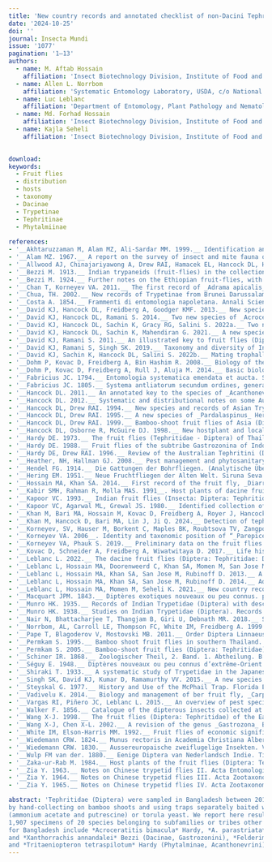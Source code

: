 ```yaml
---
title: 'New country records and annotated checklist of non-Dacini Tephritidae (Diptera) in Bangladesh'
date: '2024-10-25'
doi: ''
journal: Insecta Mundi
issue: '1077'
pagination: '1–13'
authors:
  - name: M. Aftab Hossain
    affiliation: 'Insect Biotechnology Division, Institute of Food and Radiation Biology, Bangladesh Atomic Energy Commission, Dhaka-1349, Bangladesh'
  - name: Allen L. Norrbom
    affiliation: 'Systematic Entomology Laboratory, USDA, c/o National Museum of Natural History, Washington, DC 20560, USA'
  - name: Luc Leblanc
    affiliation: 'Department of Entomology, Plant Pathology and Nematology (EPPN), University of Idaho, 875 Perimeter Drive MS 2329, Moscow, Idaho, USA'
  - name: Md. Forhad Hossain
    affiliation: 'Insect Biotechnology Division, Institute of Food and Radiation Biology, Bangladesh Atomic Energy Commission, Dhaka-1349, Bangladesh'
  - name: Kajla Seheli
    affiliation: 'Insect Biotechnology Division, Institute of Food and Radiation Biology, Bangladesh Atomic Energy Commission, Dhaka-1349, Bangladesh'
    

download: 
keywords:
  - Fruit flies 
  - distribution
  - hosts
  - taxonomy
  - Dacinae
  - Trypetinae
  - Tephritinae
  - Phytalmiinae
  
references:
- '__Akhtaruzzaman M, Alam MZ, Ali-Sardar MM. 1999.__ Identification and distribution of fruit flies infesting cucurbits in Bangladesh. Bangladesh Journal of Entomology 9: 93–101.'
- '__Alam MZ. 1967.__ A report on the survey of insect and mite fauna of East Pakistan. East Pakistan Agricultural Research Institute; Dhaka, Bangladesh. 151 p.'
- '__Allwood AJ, Chinajariyawong A, Drew RAI, Hamacek EL, Hancock DL, Hengsawad C, Jipanin JC, Jirasurat M, Kong Krong C, Kritsaeneepaiboon S, Leong CTS, Vijaysegaran S. 1999.__ Host plant records for fruit flies (Diptera: Tephritidae) in South East Asia. Raffles Bulletin of Zoology. Supplement 7: 1–92.'
- '__Bezzi M. 1913.__ Indian trypaneids (fruit-flies) in the collection of the Indian Museum, Calcutta. Memoirs of the Indian Museum 3: 53–175.'
- '__Bezzi M. 1924.__ Further notes on the Ethiopian fruit-flies, with keys to all the known genera and species (concl.). Bulletin of Entomological Research 15: 121–155. https://doi.org/10.1017/S0007485300031503'
- '__Chan T, Korneyev VA. 2011.__ The first record of _Adrama apicalis_ Shiraki from Hainan, with notes on its behavior. Ukrainska Entomofaunistika 2: 30.'
- '__Chua, TH. 2002.__ New records of Trypetinae from Brunei Darussalam (Diptera: Tephritidae). Malayan Nature Journal 56: 43–48.'
- '__Costa A. 1854.__ Frammenti di entomologia napoletana. Annali Scientifici (Napoli) 1: 69–91.'
- '__David KJ, Hancock DL, Freidberg A, Goodger KMF. 2013.__ New species and records of _Euphranta_ Loew and other Adramini (Diptera: Tephritidae: Trypetinae) from south and southeast Asia. Zootaxa 3635: 439–458. https://doi.org/10.11646/ zootaxa.3635.4.6'
- '__David KJ, Hancock DL, Ramani S. 2014.__ Two new species of _Acroceratitis_ Hendel (Diptera: Tephritidae) and an updated key for the species from India. Zootaxa 3895: 411–418. https://doi.org/10.11646/zootaxa.3895.1.10'
- '__David KJ, Hancock DL, Sachin K, Gracy RG, Salini S. 2022a.__ Two new species of _Platensina_ Enderlein (Diptera, Tephritidae, Tephritinae, Dithrycini) from India. ZooKeys 1092: 123–146. https://doi.org/10.3897/zookeys.1092.80645'
- '__David KJ, Hancock DL, Sachin K, Mahendiran G. 2021.__ A new species, new postabdominal descriptions and a new synonymy in _Euphranta_ Loew (Diptera: Tephritidae: Trypetinae: Adramini). Zootaxa 5057: 87–98. https://doi.org/10.11646/ zootaxa.5057.1.5'
- '__David KJ, Ramani S. 2011.__ An illustrated key to fruit flies (Diptera: Tephritidae) from Peninsular India and the Andaman and Nicobar Islands. Zootaxa 3021: 1–31. https://doi.org/10.11646/zootaxa.3021.1.1'
- '__David KJ, Ramani S, Singh SK. 2019.__ Taxonomy and diversity of Indian fruit flies (Diptera: Tephritidae). Chapter 17. In: Ramani S, Mohanraj P, Yeshwanth HM (eds.). Indian insects. Diversity and science. CRC Press; Boca Raton, Florida, USA. 472 p.'
- '__David KJ, Sachin K, Hancock DL, Salini S. 2022b.__ Mating trophallaxis in _Diarrhegma modestum_ (Fabricius) (Diptera: Tephritidae: Phytalmiinae). Indian Entomologist 3 (1): 27–28.'
- '__Dohm P, Kovac D, Freidberg A, Bin Hashim R. 2008.__ Biology of the Oriental bamboo-inhabiting fly _Felderimyia gombakensis_ and observations on mating trophallaxis in _Felderimyia_ (Insecta, Diptera, Tephritidae, Phytalmiinae, Acanthonevrini). Senckenbergiana Biologica 88: 311–318.'
- '__Dohm P, Kovac D, Freidberg A, Rull J, Aluja M. 2014.__ Basic biology and host use patterns of tephritid flies (Phytalmiinae: Acanthonevrini, Dacinae: Gastrozonini) breeding in bamboo (Poaceae: Bambusoidea). Annals of the Entomological Society of America 107: 184–203. https://doi.org/10.1603/AN13083'
- '__Fabricius JC. 1794.__ Entomologia systematica emendata et aucta. Secundum classes, ordines, genera, species, adjectis synonimis, locis, observationibus, descriptionibus. Tome 4. C.G. Proft, Copenhagen, Denmark. 472 p.'
- '__Fabricius JC. 1805.__ Systema antliatorum secundum ordines, genera, species, adiectis synonymis, locis, observationibus, descriptionibus. Reichard; Brunswick, Germany. 373 p.'
- '__Hancock DL. 2011.__ An annotated key to the species of _Acanthonevra_ Macquart and allied genera (Diptera: Tephritidae: Acanthonevrini). Australian Entomologist 38: 109–128.'
- '__Hancock DL. 2012.__ Systematic and distributional notes on some Australasian and African species of _Platensina_ Enderlein and _Dicheniotes_ Munro (Diptera: Tephritidae: Tephritinae), with description of a new species of _Dicheniotes_ from Kenya. Australian Entomologist 39: 305–320.'
- '__Hancock DL, Drew RAI. 1994.__ New species and records of Asian Trypetinae (Diptera: Tephritidae). Raffles Bulletin of Zoology 42: 555–591.'
- '__Hancock DL, Drew RAI. 1995.__ A new species of _Pardalaspinus_ Hering (Diptera: Tephritidae) from Peninsular Malaysia. Malaysian Journal of Science 16A: 61–62.'
- '__Hancock DL, Drew RAI. 1999.__ Bamboo-shoot fruit flies of Asia (Diptera: Tephritidae: Ceratitidinae). Journal of Natural History 33: 633–775. https://doi.org/10.1080/002229399300164__Hancock DL, McGuire DJ. 2002.__ New species and records of non-dacine fruit flies (Insecta: Diptera: Tephritidae) from south and southeast Asia. Steenstrupia (2001) 27: 1–17.'
- '__Hancock DL, Osborne R, McGuire DJ. 1998.__ New hostplant and locality records for Ceratitidinae and Trypetinae in Northern Queensland (Diptera: Tephritidae). General and Applied Entomology 28: 21–27.'
- '__Hardy DE. 1973.__ The fruit flies (Tephritidae - Diptera) of Thailand and bordering countries. Pacific Insects Monograph 31: 1–353.'
- '__Hardy DE. 1988.__ Fruit flies of the subtribe Gastrozonina of Indonesia, New Guinea and the Bismarck and Solomon Islands (Diptera, Tephritidae, Trypetinae, Acanthonevrini). Zoologica Scripta 17: 77–121. https://doi.org/10.1111/j.1463-6409.1988. tb00088.x'
- '__Hardy DE, Drew RAI. 1996.__ Review of the Australian Tephritini (Diptera: Tephritidae). Invertebrate Taxonomy 10: 213– 405. https://doi.org/10.1071/IT9960213'
- '__Heather, NH, Hallman GJ. 2008.__ Pest management and phytosanitary trade barriers. CAB International; Oxfordshire, United Kingdom. 257 p.'
- '__Hendel FG. 1914.__ Die Gattungen der Bohrfliegen. (Analytische Übersicht aller bisher bekannten Gattungen der Tephritinae.). Wiener Entomologische Zeitung 33: 73–98.'
- '__Hering EM. 1951.__ Neue Fruchtfliegen der Alten Welt. Siruna Seva 7: 1–16.'
- '__Hossain MA, Khan SA. 2014.__ First record of the fruit fly, _Diarrhegma modestum_ (Fabricius) (Diptera: Tephritidae) from Bangladesh. Bangladesh Journal of Zoology (2013) 41: 265–267. https://doi.org/10.3329/bjz.v41i2.23330'
- '__Kabir SMH, Rahman R, Molla MAS. 1991__. Host plants of dacine fruit flies (Diptera: Tephritidae) of Bangladesh. Bangladesh Journal of Entomology 1: 69–75.'
- '__Kapoor VC. 1993.__ Indian fruit flies (Insecta: Diptera: Tephritidae). International Science Publisher; New York, USA. 228 p.'
- '__Kapoor VC, Agarwal ML, Grewal JS. 1980.__ Identified collection of fruit flies in National Pusa Collection (Delhi). Bulletin of Entomology (1976) 17: 1–15.'
- '__Khan M, Bari MA, Hossain M, Kovac D, Freidberg A, Royer J, Hancock DL. 2017.__ A preliminary survey of bamboo-shoot fruit flies (Diptera: Tephritidae: Acanthonevrini, Gastrozonini), with four new records from Bangladesh. Academic Journal of Entomology 10: 1–4.'
- '__Khan M, Hancock D, Bari MA, Lin J, Ji Q. 2024.__ Detection of tephritid fruit flies using food attractants baited trap in Bangladesh. Academic Journal of Entomology 17: 1–6.'
- '__Korneyev, SV, Hauser M, Borkent C, Maples BK, Roubtsova TV, Zangpo T, Dorji S, Chophel S, Dorji N, Tsomo, Dendup U, Dawa K, Dorji L, Mani Dhimal C, Kinley R, Dorji U, Dema Y, Korneyev VA, Gaimari SD. 2023.__ The fruit flies (Diptera, Tephritidae) in Bhutan: new faunistic records and compendium of fauna. Zoodiversity 57: 93–124. https:// doi.org/10.15407/zoo2023.02.093'
- '__Korneyev VA. 2006__. Identity and taxonomic position of “_Parepicerella_” _soalia_ (Diptera, Tephritidae) previously attributed to Pyrgotidae. Vestnik Zoologii 40: 256.'
- '__Korneyev VA, Phauk S. 2019.__ Preliminary data on the fruit flies (Diptera: Tephritidae) of Cambodia. Cambodian Journal of Natural History 2019: 85–97.'
- '__Kovac D, Schneider A, Freidberg A, Wiwatwitaya D. 2017.__ Life history and description of the larva of _Acrotaeniostola spiralis_ (Diptera: Tephritidae: Dacinae: Gastrozonini), an Oriental fruit fly inhabiting bamboo twigs. Raffles Bulletin of Zoology 65: 154–167.'
- '__Leblanc L. 2022.__ The dacine fruit flies (Diptera: Tephritidae: Dacini) of Oceania. Insecta Mundi 948: 1–167.'
- '__Leblanc L, Hossain MA, Doorenweerd C, Khan SA, Momen M, San Jose M, Rubinoff D. 2019.__ Six years of fruit fly surveys in Bangladesh: a new species, 33 new country records and recent discovery of the highly invasive _Bactrocera carambolae_ (Diptera, Tephritidae). Zookeys 876: 87–109. https://doi.org/10.3897/zookeys.876.38096'
- '__Leblanc L, Hossain MA, Khan SA, San Jose M, Rubinoff D. 2013.__ A preliminary survey of the fruit flies (Diptera: Tephritidae: Dacinae) of Bangladesh. Proceedings of the Hawaiian Entomological Society 45: 51–58.'
- '__Leblanc L, Hossain MA, Khan SA, San Jose M, Rubinoff D. 2014.__ Additions to the fruit fly fauna (Diptera: Tephritidae: Dacinae) of Bangladesh, with a key to the species. Proceedings of the Hawaiian Entomological Society 46: 31–40.'
- '__Leblanc L, Hossain MA, Momen M, Seheli K. 2021.__ New country records, annotated checklist and key to the Dacine fruit flies (Diptera: Tephritidae: Dacinae: Dacini) of Bangladesh. Insecta Mundi 880: 1–56.'
- '__Macquart JPM. 1843.__ Diptères exotiques nouveaux ou peu connus. p. 162–460. In: Mémoires de la Société Royale des Sciences, de l’Agriculture et des Arts de Lille. Année 1842. 523 p.'
- '__Munro HK. 1935.__ Records of Indian Trypetidae (Diptera) with descriptions of some apparently new species. Records of the Indian Museum 37: 15–27.'
- '__Munro HK. 1938.__ Studies on Indian Trypetidae (Diptera). Records of the Indian Museum 40: 21–37.'
- '__Nair N, Bhattacharjee T, Thangjam B, Giri U, Debnath MR. 2018.__ Species diversity of dacine fruit flies (Diptera: Tephritidae: Dacinae: Dacini) in Tripura, N.E. India. Journal of Entomology and Zoology Studies 6: 297–302. __Namin SM, Korneyev VA. 2018.__ An annotated checklist of fruit flies (Diptera: Tephritidae) of Iran. Zootaxa 4369: 377–405. https://doi.org/10.11646/zootaxa.4369.3.5'
- '__Norrbom, AL, Carroll LE, Thompson FC, White IM, Freidberg A. 1999.__ Systematic database of names. p. 65–251. In: Thompson FC (ed.). Fruit fly expert identification system and systematic information database. Myia (1998) 9: 1–524.'
- '__Pape T, Blagoderov V, Mostovski MB. 2011.__ Order Diptera Linnaeus (1758). p. 222–229. In: Zhang ZQ (ed). Animal biodiversity: An outline of higher-level classification and survey of taxonomic richness. Zootaxa 3148. 1–237.'
- '__Permkam S. 1995.__ Bamboo shoot fruit flies in southern Thailand. Songklanakarin Journal of Science and Technology 17: 229–238.'
- '__Permkam S. 2005.__ Bamboo-shoot fruit flies (Diptera: Tephritidae) of southern Thailand. Songklanakarin Journal of Science and Technology 27: 223–237.'
- '__Schiner IR. 1868.__ Zoologischer Theil, 2. Band. 1. Abtheilung. B. Diptera. In: “Reise der Österrcichischen fregatte novara urn die erde”. B.K. Gerold’s Sohn; Vienna, Austria. 388 p.'
- '__Séguy E. 1948.__ Diptères nouveaux ou peu connus d’extrême-Orient. Notes d’Entomologie Chinoise 12: 153–172.'
- '__Shiraki T. 1933.__ A systematic study of Trypetidae in the Japanese Empire. Memoirs of the Faculty of Science and Agriculture, Taihoku Imperial University 8 (Entomol. 2): 1–509.'
- '__Singh SK, David KJ, Kumar D, Ramamurthy VV. 2015.__ A new species of _Magnimyiolia_ Shiraki (Diptera: Tephritidae: Trypetinae) and new records of Acanthonevrini from India. Zootaxa 3949: 129–134. https://doi.org/10.11646/zootaxa.3949.1.7'
- '__Steyskal G. 1977.__ History and Use of the McPhail Trap. Florida Entomologist 60: 11–16.'
- '__Vadivelu K. 2014.__ Biology and management of ber fruit fly, _Carpomyia vesuviana_ Costa (Diptera: Tephritidae): A review. African Journal of Agricultural Research 9: 1310–1317.'
- '__Vargas RI, Piñero JC, Leblanc L. 2015.__ An overview of pest species of _Bactrocera_ fruit flies (Diptera: Tephritidae) and the integration of biopesticides with other biological approaches for their management with a focus on the Pacific region. Insects 6: 297–318. https://doi.org/10.3390/insects6020297'
- '__Walker F. 1856.__ Catalogue of the dipterous insects collected at Sarawak, Borneo, by Mr. A.R. Wallace, with descriptions of new species. Journal of Proceedings of the Linnean Society. Zoology. London 1: 105–136.'
- '__Wang X-J. 1998.__ The fruit flies (Diptera: Tephritidae) of the East Asian region. Acta Zootaxonomica Sinica (1996) 21 (supplement): 1–419.'
- '__Wang X-J, Chen X-L. 2002.__ A revision of the genus _Gastrozona_ Bezzi from China (Diptera: Tephritidae). Acta Entomologica Sinica 45: 507–515.'
- '__White IM, Elson-Harris MM. 1992.__ Fruit flies of economic significance: their identification and bionomics. CAB International; Wallingford, United Kingdom. 601 p.'
- '__Wiedemann CRW. 1824.__ Munus rectoris in Academia Christiana Albertina aditurus analecta entomologica ex Museo Regio Havniensi: maxime congesta profert iconibusque illustrat. Kiliae. 60 p.'
- '__Wiedemann CRW. 1830.__ Aussereuropaische zweiflugelige Insekten. Vol. 2. Schulz; Hamm, Germany. 684 p.'
- '__Wulp FM van der. 1880.__ Eenige Diptera van Nederlandsch Indie. Tijdschrift voor Entomologie (1879–1880) 23: 155–194.'
- '__Zaka-ur-Rab M. 1984.__ Host plants of the fruit flies (Diptera: Tephritidae) of the Indian sub-continent, exclusive of the sub-family Dacinae. Journal of the Bombay Natural History Society 81: 99–104.'
- '__Zia Y. 1963.__ Notes on Chinese trypetid flies II. Acta Entomologica Sinica 12: 631–648.'
- '__Zia Y. 1964.__ Notes on Chinese trypetid flies III. Acta Zootaxonomica Sinica 1: 42–54.'
- '__Zia Y. 1965.__ Notes on Chinese trypetid flies IV. Acta Zootaxonomica Sinica 2: 211–217.'

abstract: 'Tephritidae (Diptera) were sampled in Bangladesh between 2019 and 2023 
by hand-collecting on bamboo shoots and using traps separately baited with 2-component BioLure 
(ammonium acetate and putrescine) or torula yeast. We report here results of our surveys that yielded 
1,907 specimens of 20 species belonging to subfamilies or tribes other than Dacini. New species occurrence records 
for Bangladesh include *Acroceratitis bimacula* Hardy, *A. parastriata* David and Hancock, *Galbifascia soalia* (Séguy), 
and *Xanthorrachis annandalei* Bezzi (Dacinae, Gastrozonini), *Felderimyia fuscipennis* Hendel, *Ptilona conformis* Zia, 
and *Tritaeniopteron tetraspilotum* Hardy (Phytalminae, Acanthonevrini), *Adrama apicalis* Shiraki, *Euphranta flavothoracica* (David, Hancock and Sachin), and an undescribed species of *Euphranta* (Trypetinae, Adramini), *Callistomyia pavonina* Bezzi (Trypetinae, Callistomyiini), and *Philophylla fossata* (Fabricius) (Trypetinae, Trypetini). Additional records of *Acroceratitis ceratitina* (Bezzi), *Gastrozona fasciventris* (Macquart), and *G. soror* (Schiner) (Dacinae, Gastrozonini), *Diarrhegma modestum* (Fabricius), *Rioxoptilona dunlopi* (Wulp), and *R. vaga* (Wiedemann) (Phytalminae, Acanthonevrini), and *Dimeringophrys pallidipennis* Hardy and *Euphranta cassiae* (Munro) (Trypetinae, Adramini), previously known in Bangladesh, also are reported. We provide an annotated checklist of the 31 species of Tephritidae other than Dacini now known to occur in Bangladesh.'
---
```

